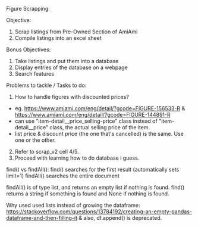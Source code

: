 Figure Scrapping:

Objective:
1. Scrap listings from Pre-Owned Section of AmiAmi
2. Compile listings into an excel sheet

Bonus Objectives:
1. Take listings and put them into a database
2. Display entries of the database on a webpage
3. Search features

Problems to tackle / Tasks to do:
1. How to handle figures with discounted prices?
- eg. https://www.amiami.com/eng/detail/?gcode=FIGURE-156533-R & https://www.amiami.com/eng/detail/?gcode=FIGURE-144891-R
- can use "item-detail__price_selling-price" class instead of "item-detail__price" class, the actual selling price of the item.
- list price & discount price (the one that's cancelled) is the same. Use one or the other.
2. Refer to scrap_v2 cell 4/5.
3. Proceed with learning how to do database i guess.


find() vs findAll():
find() searches for the first result (automatically sets limit=1)
findAll() searches the entire document

findAll() is of type list, and returns an empty list if nothing is found.
find() returns a string if something is found and None if nothing is found.

Why used used lists instead of growing the dataframe:
https://stackoverflow.com/questions/13784192/creating-an-empty-pandas-dataframe-and-then-filling-it
& also, df.append() is deprecated. 
